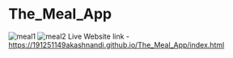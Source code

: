 # The_Meal_App
![meal1](https://github.com/191251149akashnandi/The_Meal_App/assets/70074173/63398eb8-36c2-4922-8782-5ce419850671)
![meal2](https://github.com/191251149akashnandi/The_Meal_App/assets/70074173/72ae3846-3246-4da3-8f88-5b0a4e983359)
Live Website link -  https://191251149akashnandi.github.io/The_Meal_App/index.html
